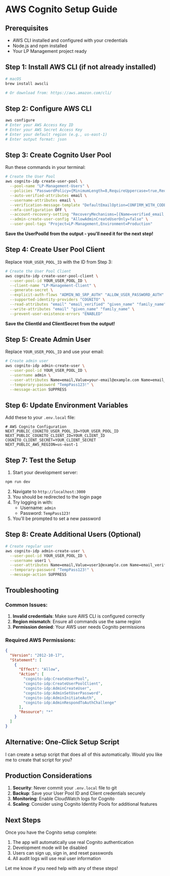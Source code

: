# AWS Cognito Setup Guide

## Prerequisites
- AWS CLI installed and configured with your credentials
- Node.js and npm installed
- Your LP Management project ready

## Step 1: Install AWS CLI (if not already installed)
```bash
# macOS
brew install awscli

# Or download from: https://aws.amazon.com/cli/
```

## Step 2: Configure AWS CLI
```bash
aws configure
# Enter your AWS Access Key ID
# Enter your AWS Secret Access Key
# Enter your default region (e.g., us-east-1)
# Enter output format: json
```

## Step 3: Create Cognito User Pool

Run these commands in your terminal:

```bash
# Create the User Pool
aws cognito-idp create-user-pool \
  --pool-name "LP-Management-Users" \
  --policies "PasswordPolicy={MinimumLength=8,RequireUppercase=true,RequireLowercase=true,RequireNumbers=true,RequireSymbols=false}" \
  --auto-verified-attributes email \
  --username-attributes email \
  --verification-message-template "DefaultEmailOption=CONFIRM_WITH_CODE" \
  --mfa-configuration OFF \
  --account-recovery-setting "RecoveryMechanisms=[{Name=verified_email,Priority=1}]" \
  --admin-create-user-config "AllowAdminCreateUserOnly=false" \
  --user-pool-tags "Project=LP-Management,Environment=Production"
```

**Save the UserPoolId from the output - you'll need it for the next step!**

## Step 4: Create User Pool Client

Replace `YOUR_USER_POOL_ID` with the ID from Step 3:

```bash
# Create the User Pool Client
aws cognito-idp create-user-pool-client \
  --user-pool-id YOUR_USER_POOL_ID \
  --client-name "LP-Management-Client" \
  --generate-secret \
  --explicit-auth-flows "ADMIN_NO_SRP_AUTH" "ALLOW_USER_PASSWORD_AUTH" "ALLOW_REFRESH_TOKEN_AUTH" \
  --supported-identity-providers "COGNITO" \
  --read-attributes "email" "email_verified" "given_name" "family_name" \
  --write-attributes "email" "given_name" "family_name" \
  --prevent-user-existence-errors "ENABLED"
```

**Save the ClientId and ClientSecret from the output!**

## Step 5: Create Admin User

Replace `YOUR_USER_POOL_ID` and use your email:

```bash
# Create admin user
aws cognito-idp admin-create-user \
  --user-pool-id YOUR_USER_POOL_ID \
  --username admin \
  --user-attributes Name=email,Value=your-email@example.com Name=email_verified,Value=true \
  --temporary-password "TempPass123!" \
  --message-action SUPPRESS
```

## Step 6: Update Environment Variables

Add these to your `.env.local` file:

```env
# AWS Cognito Configuration
NEXT_PUBLIC_COGNITO_USER_POOL_ID=YOUR_USER_POOL_ID
NEXT_PUBLIC_COGNITO_CLIENT_ID=YOUR_CLIENT_ID
COGNITO_CLIENT_SECRET=YOUR_CLIENT_SECRET
NEXT_PUBLIC_AWS_REGION=us-east-1
```

## Step 7: Test the Setup

1. Start your development server:
```bash
npm run dev
```

2. Navigate to `http://localhost:3000`
3. You should be redirected to the login page
4. Try logging in with:
   - Username: `admin`
   - Password: `TempPass123!`
5. You'll be prompted to set a new password

## Step 8: Create Additional Users (Optional)

```bash
# Create regular user
aws cognito-idp admin-create-user \
  --user-pool-id YOUR_USER_POOL_ID \
  --username user1 \
  --user-attributes Name=email,Value=user1@example.com Name=email_verified,Value=true \
  --temporary-password "TempPass123!" \
  --message-action SUPPRESS
```

## Troubleshooting

### Common Issues:

1. **Invalid credentials**: Make sure AWS CLI is configured correctly
2. **Region mismatch**: Ensure all commands use the same region
3. **Permission denied**: Your AWS user needs Cognito permissions

### Required AWS Permissions:
```json
{
  "Version": "2012-10-17",
  "Statement": [
    {
      "Effect": "Allow",
      "Action": [
        "cognito-idp:CreateUserPool",
        "cognito-idp:CreateUserPoolClient",
        "cognito-idp:AdminCreateUser",
        "cognito-idp:AdminSetUserPassword",
        "cognito-idp:AdminInitiateAuth",
        "cognito-idp:AdminRespondToAuthChallenge"
      ],
      "Resource": "*"
    }
  ]
}
```

## Alternative: One-Click Setup Script

I can create a setup script that does all of this automatically. Would you like me to create that script for you?

## Production Considerations

1. **Security**: Never commit your `.env.local` file to git
2. **Backup**: Save your User Pool ID and Client credentials securely
3. **Monitoring**: Enable CloudWatch logs for Cognito
4. **Scaling**: Consider using Cognito Identity Pools for additional features

## Next Steps

Once you have the Cognito setup complete:
1. The app will automatically use real Cognito authentication
2. Development mode will be disabled
3. Users can sign up, sign in, and reset passwords
4. All audit logs will use real user information

Let me know if you need help with any of these steps! 